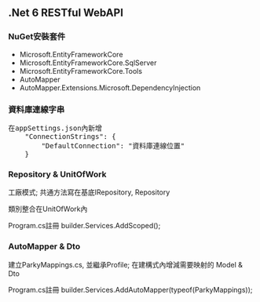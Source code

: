 ﻿<h2>.Net 6 RESTful WebAPI</h2>

<div>
<h3>NuGet安裝套件</h3>
<ul>
    <li>Microsoft.EntityFrameworkCore</li>
    <li>Microsoft.EntityFrameworkCore.SqlServer</li>
    <li>Microsoft.EntityFrameworkCore.Tools</li>
    <li>AutoMapper</li>
    <li>AutoMapper.Extensions.Microsoft.DependencyInjection</li>
</ul>
</div>

<div>
<h3>資料庫連線字串</h3>
<pre>
在appSettings.json內新增
    "ConnectionStrings": {
        "DefaultConnection": "資料庫連線位置" 
    }
</pre>
</div>

<div>
<h3>Repository & UnitOfWork</h3>
<p>工廠模式; 共通方法寫在基底IRepository, Repository</p>
<p>類別整合在UnitOfWork內</p>
<p>Program.cs註冊 builder.Services.AddScoped<IUnitOfWork, UnitOfWork>();</p>
</div>

<div>
<h3>AutoMapper & Dto</h3>
<p>建立ParkyMappings.cs, 並繼承Profile; 在建構式內增減需要映射的 Model & Dto</p>
<p>Program.cs註冊 builder.Services.AddAutoMapper(typeof(ParkyMappings));</p>
</div>    
    